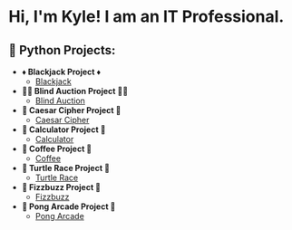 <h1>Hi, I'm Kyle! I am an IT Professional.</h1>

<h2>🐍 Python Projects:</h2>

- <b>♦️ Blackjack Project ♦️</b>
  - [Blackjack](https://github.com/ksessions2022/pythontime/tree/main/blackjack_project)
- <b>🧑‍⚖️ Blind Auction Project 🧑‍⚖️</b>
  - [Blind Auction](https://github.com/ksessions2022/pythontime/tree/main/blind_auction)
- <b>🔐 Caesar Cipher Project 🔐</b>
  - [Caesar Cipher](https://github.com/ksessions2022/pythontime/tree/main/caesarcipher)
- <b>🟰 Calculator Project 🟰</b>
  - [Calculator](https://github.com/ksessions2022/pythontime/tree/main/calculator_project)
- <b>🍵 Coffee Project 🍵</b>
  - [Coffee](https://github.com/ksessions2022/pythontime/tree/main/coffee_machine)
- <b>🐢 Turtle Race Project 🐢</b>
  - [Turtle Race](https://github.com/ksessions2022/pythontime/tree/main/day_19_turtle_race)
- <b>🐝 Fizzbuzz Project 🐝</b>
  - [Fizzbuzz](https://github.com/ksessions2022/pythontime/tree/main/fizzbuzz)
- <b>🏓 Pong Arcade Project 🏓</b>
  - [Pong Arcade](https://github.com/ksessions2022/pythontime/tree/main/pong_arcade_game)
